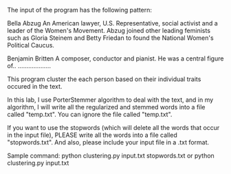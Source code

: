 The input of the program has the following pattern:


Bella Abzug 
An American lawyer, U.S. Representative, social activist and a
leader of the Women's Movement. Abzug joined other leading feminists
such as Gloria Steinem and Betty Friedan to found the National Women's
Political Caucus. 

Benjamin Britten
A composer, conductor and pianist. He was a central figure of..
...................


This program cluster the each person based on their individual traits occured in the text.

In this lab, I use PorterStemmer algorithm to deal with the text, and in my algorithm, I will write all the regularized and stemmed words into a file called "temp.txt". You can ignore the file called "temp.txt".

If you want to use the stopwords (which will delete all the words that occur in the input file), PLEASE write all the words into a file called "stopwords.txt". And also, please include your input file in a .txt format.

Sample command:
    python clustering.py input.txt stopwords.txt
or
    python clustering.py input.txt